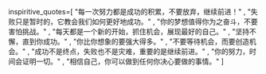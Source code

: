 inspiritive_quotes=[
"每一次努力都是成功的积累，不要放弃，继续前进！" ,
"失败只是暂时的，它教会我们如何更好地成功。" ,
"你的梦想值得你为之奋斗，不要害怕挑战。" ,
"每天都是一个新的开始，抓住机会，展现最好的自己。" ,
"坚持不懈，直到你成功。" ,
"你比你想象的要强大得多。" ,
"不要等待机会，而要创造机会。" ,
"成功不是终点，失败也不是灾难，重要的是继续前进。" ,
"你的努力，时间会证明一切。" ,
"相信自己，你可以做到任何你决心要做的事情。"
]
